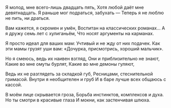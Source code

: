 Я молод, мне всего-лишь двадцать пять,
Хотя любой даёт мне девятнадцать.
Я раньше мог подраться, забухать —
Теперь я не люблю не пить, ни драться.

Вам кажется, я скромен и умён,
Воспитан на классических романах…
А я дружу семь лет с хулиганьём,
Что носят аргументы на карманах.

Я просто идеал для ваших мам:
Учтивый и не жду от них подачек.
Как эти мамы грузят уши вам:
«Дочурка, присмотрись, хороший мальчик».

Но я смеюсь, ведь их наивен взгляд,
Они и приблизительно не знают,
Какие во мне омуты бурлят,
Какие во мне демоны гуляют,

Ведь их не разглядеть за складкой губ,
Ресницами, стеснительной гримасой.
Внутри я необщителен и груб
И в баре лучше всех общаюсь с кассой.

В моём лице скрывается гроза,
Борьба инстинктов, комплексов и духа.
Но ты смотри в красивые глаза
И мокни, как застенчивая шлюха.
